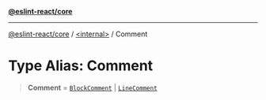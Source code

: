 [**@eslint-react/core**](../../README.md)

***

[@eslint-react/core](../../README.md) / [\<internal\>](../README.md) / Comment

# Type Alias: Comment

> **Comment** = [`BlockComment`](../interfaces/BlockComment.md) \| [`LineComment`](../interfaces/LineComment.md)
